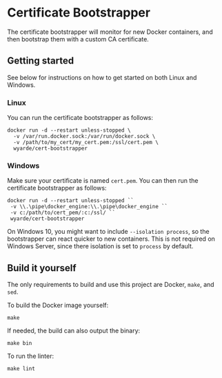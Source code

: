# Certificate Bootstrapper

The certificate bootstrapper will monitor for new Docker containers, and then bootstrap them with a custom CA certificate.

## Getting started

See below for instructions on how to get started on both Linux and Windows.

### Linux

You can run the certificate bootstrapper as follows:

```shell
docker run -d --restart unless-stopped \
  -v /var/run.docker.sock:/var/run/docker.sock \
  -v /path/to/my_cert/my_cert.pem:/ssl/cert.pem \
  wyarde/cert-bootstrapper
```

### Windows

Make sure your certificate is named `cert.pem`. You can then run the certificate bootstrapper as follows:

```shell
docker run -d --restart unless-stopped ``
 -v \\.\pipe\docker_engine:\\.\pipe\docker_engine ``
 -v c:/path/to/cert_pem/:c:/ssl/ ``
 wyarde/cert-bootstrapper
```

On Windows 10, you might want to include `--isolation process`, so the bootstrapper can react quicker to new containers. This is not required on Windows Server, since there isolation is set to `process` by default.

## Build it yourself

The only requirements to build and use this project are Docker, `make`, and `sed`.

To build the Docker image yourself:

```shell
make
```

If needed, the build can also output the binary:

```shell
make bin
```

To run the linter:

```shell
make lint
```
